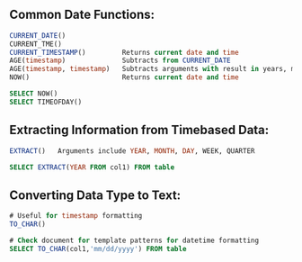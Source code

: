 ## Common Date Functions:
```sql
CURRENT_DATE()
CURRENT_TME()
CURRENT_TIMESTAMP()         Returns current date and time
AGE(timestamp)              Subtracts from CURRENT_DATE
AGE(timestamp, timestamp)   Subtracts arguments with result in years, months, days
NOW()                       Returns current date and time

SELECT NOW()
SELECT TIMEOFDAY()
```
## Extracting Information from Timebased Data:
```sql
EXTRACT()   Arguments include YEAR, MONTH, DAY, WEEK, QUARTER

SELECT EXTRACT(YEAR FROM col1) FROM table
```
## Converting Data Type to Text:
```sql
# Useful for timestamp formatting
TO_CHAR()

# Check document for template patterns for datetime formatting
SELECT TO_CHAR(col1,'mm/dd/yyyy') FROM table
```
